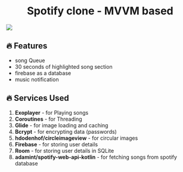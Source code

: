 <h1 align="center"> Spotify clone - MVVM based</h1>
<img src="https://firebasestorage.googleapis.com/v0/b/food-clone-c7e62.appspot.com/o/spotify_readme_image_croped.jpg?alt=media&token=c72fb9c1-2b1d-4b26-86b2-83698c05561a">


## 🔥 Features

- song Queue
- 30 seconds of highlighted song section 
- firebase as a database
- music notification

## 🔥 Services Used

1. **Exoplayer** - for Playing songs
1. **Coroutines** - for Threading
1. **Glide** - for image loading and caching
1. **Bcrypt** - for encrypting data (passwords)
1. **hdodenhof/circleimageview** - for circular images
1. **Firebase** - for storing user details
1. **Room** - for storing user details in SQLite
1. **adamint/spotify-web-api-kotlin** - for fetching songs from spotify database
